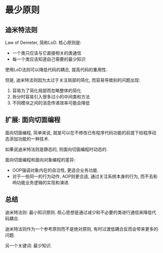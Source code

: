 # 最少原则

## 迪米特法则

Law of Demeter, 简称LoD. 核心原则是:

- 一个类只应该与它直接相关的类通信
- 每一个类应该知道自己需要的最少知识

使用LoD法则可以降低代码的耦合, 提高代码的重用性.

但是, 迪米特法则因为太过于关注局部的简化, 而容易导致别的问题出现:

1. 容易为了简化局部而忽略整体的简化
2. 拆分时容易引入很多过小的中间类和方法
3. 不同模块之间的消息传递效率可能会降低

## 扩展: 面向切面编程

面向切面编程, 简单来说, 就是可以在不修改已有程序代码功能的前提下给程序动态添加功能的一种技术.

如果说迪米特法则是静态的, 则面向切面编程时动态的.

面向切面编程和面向对象编程的差异:

- OOP强调对象内在的自洽性, 更适合业务功能.
- 对于一些同一的行为动作, AOP则更合适, 通过关注系统本身的行为, 而不去影响功能业务逻辑的实现和演进.

## 总结

迪米特法则: 最小知识原则. 核心思想是通过减少和不必要的类进行通信来降低代码耦合. 

迪米特法则作为一个参考原则而不是绝对原则, 有时过渡低耦合反而会带来更多的问题. 

另一个关键词: 最少知识.